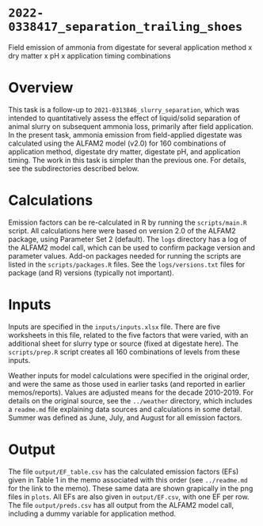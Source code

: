 # `2022-0338417_separation_trailing_shoes`
Field emission of ammonia from digestate for several application method x dry matter x pH x application timing combinations

# Overview
This task is a follow-up to `2021-0313846_slurry_separation`, which was intended to quantitatively assess the effect of liquid/solid separation of animal slurry on subsequent ammonia loss, primarily after field application.
In the present task, ammonia emission from field-applied digestate was calculated using the ALFAM2 model (v2.0) for 160 combinations of application method, digestate dry matter, digestate pH, and application timing.
The work in this task is simpler than the previous one.
For details, see the subdirectories described below.

# Calculations
Emission factors can be re-calculated in R by running the `scripts/main.R` script.
All calculations here were based on version 2.0 of the ALFAM2 package, using Parameter Set 2 (default).
The `logs` directory has a log of the ALFAM2 model call, which can be used to confirm package version and parameter values.
Add-on packages needed for running the scripts are listed in the `scripts/packages.R` files.
See the `logs/versions.txt` files for package (and R) versions (typically not important).

# Inputs
Inputs are specified in the `inputs/inputs.xlsx` file.
There are five worksheets in this file, related to the five factors that were varied, with an additional sheet for slurry type or source (fixed at digestate here). 
The `scripts/prep.R` script creates all 160 combinations of levels from these inputs.

Weather inputs for model calculations were specified in the original order, and were the same as those used in earlier tasks (and reported in earlier memos/reports). 
Values are adjusted means for the decade 2010-2019.
For details on the original source, see the `../weather` directory, which includes a `readme.md` file explaining data sources and calculations in some detail.
Summer was defined as June, July, and August for all emission factors.

# Output
The file `output/EF_table.csv` has the calculated emission factors (EFs) given in Table 1 in the memo associated with this order (see `../readme.md` for the link to the memo).
These same data are shown grapically in the png files in `plots`.
All EFs are also given in `output/EF.csv`, with one EF per row.
The file `output/preds.csv` has all output from the ALFAM2 model call, including a dummy variable for application method.
